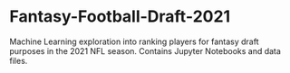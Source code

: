 # Fantasy-Football-Draft-2021
Machine Learning exploration into ranking players for fantasy draft purposes in the 2021 NFL season. Contains Jupyter Notebooks and data files.
